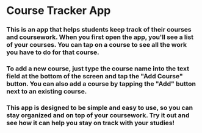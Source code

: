 # Course Tracker App
### This is an app that helps students keep track of their courses and coursework. When you first open the app, you'll see a list of your courses. You can tap on a course to see all the work you have to do for that course.

### To add a new course, just type the course name into the text field at the bottom of the screen and tap the "Add Course" button. You can also add a course by tapping the "Add" button next to an existing course.

### This app is designed to be simple and easy to use, so you can stay organized and on top of your coursework. Try it out and see how it can help you stay on track with your studies!
